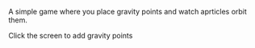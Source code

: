 A simple game where you place gravity points and watch aprticles orbit them.

Click the screen to add gravity points
